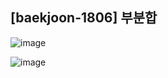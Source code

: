 ## [baekjoon-1806] 부분합

![image](https://user-images.githubusercontent.com/22045163/107124083-01af5780-68e5-11eb-9511-aae420c76c28.png)

![image](https://user-images.githubusercontent.com/22045163/107124091-0aa02900-68e5-11eb-890e-5ec10681feb6.png)
